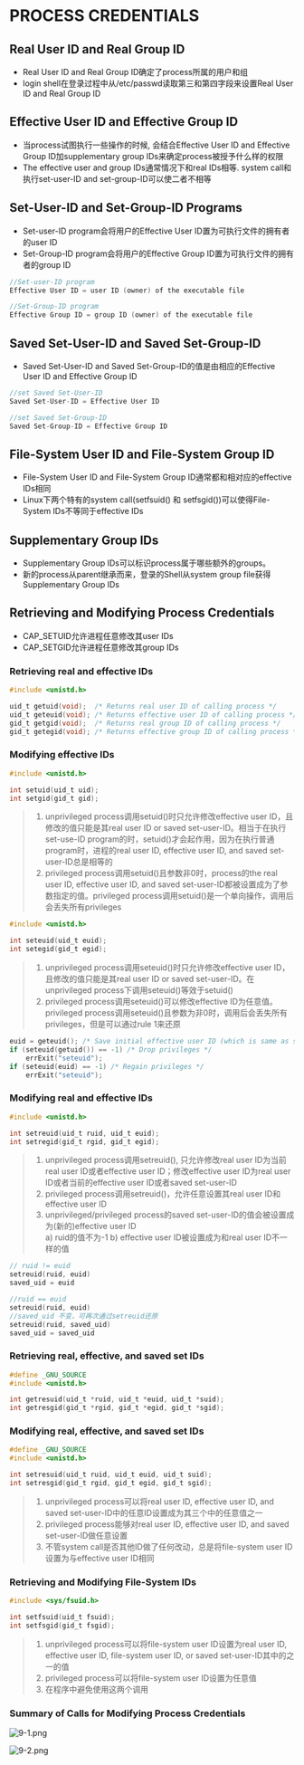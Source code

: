 # PROCESS CREDENTIALS

## Real User ID and Real Group ID
- Real User ID and Real Group ID确定了process所属的用户和组
- login shell在登录过程中从/etc/passwd读取第三和第四字段来设置Real User ID and Real Group ID

## Effective User ID and Effective Group ID
- 当process试图执行一些操作的时候, 会结合Effective User ID and Effective Group ID加supplementary group IDs来确定process被授予什么样的权限
- The effective user and group IDs通常情况下和real IDs相等. system call和执行set-user-ID and set-group-ID可以使二者不相等

## Set-User-ID and Set-Group-ID Programs
- Set-user-ID program会将用户的Effective User ID置为可执行文件的拥有者的user ID
- Set-Group-ID program会将用户的Effective Group ID置为可执行文件的拥有者的group ID
```c
//Set-user-ID program
Effective User ID = user ID (owner) of the executable file

//Set-Group-ID program
Effective Group ID = group ID (owner) of the executable file
```

## Saved Set-User-ID and Saved Set-Group-ID
- Saved Set-User-ID and Saved Set-Group-ID的值是由相应的Effective User ID and Effective Group ID
```c
//set Saved Set-User-ID
Saved Set-User-ID = Effective User ID

//set Saved Set-Group-ID
Saved Set-Group-ID = Effective Group ID
```

## File-System User ID and File-System Group ID
- File-System User ID and File-System Group ID通常都和相对应的effective IDs相同
- Linux下两个特有的system call(setfsuid() 和 setfsgid())可以使得File-System IDs不等同于effective IDs

## Supplementary Group IDs
- Supplementary Group IDs可以标识process属于哪些额外的groups。
- 新的process从parent继承而来，登录的Shell从system group file获得Supplementary Group IDs

## Retrieving and Modifying Process Credentials
- CAP_SETUID允许进程任意修改其user IDs
- CAP_SETGID允许进程任意修改其group IDs

### Retrieving real and effective IDs
```c
#include <unistd.h>

uid_t getuid(void);  /* Returns real user ID of calling process */
uid_t geteuid(void); /* Returns effective user ID of calling process */
gid_t getgid(void);  /* Returns real group ID of calling process */
gid_t getegid(void); /* Returns effective group ID of calling process */
```

### Modifying effective IDs
```c
#include <unistd.h>

int setuid(uid_t uid);
int setgid(gid_t gid);
```
> 1. unprivileged process调用setuid()时只允许修改effective user ID，且修改的值只能是其real user ID or saved set-user-ID。相当于在执行set-use-ID program的时，setuid()才会起作用，因为在执行普通program时，进程的real user ID, effective user ID, and saved set-user-ID总是相等的
> 2. privileged process调用setuid()且参数非0时，process的the real user ID, effective user ID, and saved set-user-ID都被设置成为了参数指定的值。privileged process调用setuid()是一个单向操作，调用后会丢失所有privileges

```c
#include <unistd.h>

int seteuid(uid_t euid);
int setegid(gid_t egid);
```
> 1. unprivileged process调用seteuid()时只允许修改effective user ID，且修改的值只能是其real user ID or saved set-user-ID。在unprivileged process下调用seteuid()等效于setuid()
> 2. privileged process调用seteuid()可以修改effective ID为任意值。privileged process调用seteuid()且参数为非0时，调用后会丢失所有privileges，但是可以通过rule 1来还原
```c
euid = geteuid(); /* Save initial effective user ID (which is same as saved set-user-ID) */
if (seteuid(getuid()) == -1) /* Drop privileges */
    errExit("seteuid");
if (seteuid(euid) == -1) /* Regain privileges */
    errExit("seteuid");
```

### Modifying real and effective IDs
```c
#include <unistd.h>

int setreuid(uid_t ruid, uid_t euid);
int setregid(gid_t rgid, gid_t egid);
```
> 1. unprivileged process调用setreuid(), 只允许修改real user ID为当前real user ID或者effective user ID；修改effective user ID为real user ID或者当前的effective user ID或者saved set-user-ID  
> 2. privileged process调用setreuid()，允许任意设置其real user ID和effective user ID
> 3. unprivileged/privileged process的saved set-user-ID的值会被设置成为(新的)effective user ID  
>   a) ruid的值不为-1
>   b) effective user ID被设置成为和real user ID不一样的值
```c
// ruid != euid
setreuid(ruid, euid)
saved_uid = euid

//ruid == euid
setreuid(ruid, euid)
//saved_uid 不变，可再次通过setreuid还原
setreuid(ruid, saved_uid)
saved_uid = saved_uid
```

### Retrieving real, effective, and saved set IDs
```c
#define _GNU_SOURCE
#include <unistd.h>

int getresuid(uid_t *ruid, uid_t *euid, uid_t *suid);
int getresgid(gid_t *rgid, gid_t *egid, gid_t *sgid);
```

### Modifying real, effective, and saved set IDs
```c
#define _GNU_SOURCE
#include <unistd.h>

int setresuid(uid_t ruid, uid_t euid, uid_t suid);
int setresgid(gid_t rgid, gid_t egid, gid_t sgid);
```
> 1. unprivileged process可以将real user ID, effective user ID, and saved set-user-ID中的任意ID设置成为其三个中的任意值之一
> 2. privileged process能够对real user ID, effective user ID, and saved set-user-ID做任意设置
> 3. 不管system call是否其他ID做了任何改动，总是将file-system user ID设置为与effective user ID相同

### Retrieving and Modifying File-System IDs
```c
#include <sys/fsuid.h>

int setfsuid(uid_t fsuid);
int setfsgid(gid_t fsgid);
```
> 1. unprivileged process可以将file-system user ID设置为real user ID, effective user ID, file-system user ID, or saved set-user-ID其中的之一的值
> 2. privileged process可以将file-system user ID设置为任意值
> 3. 在程序中避免使用这两个调用

### Summary of Calls for Modifying Process Credentials
![9-1.png](img/9-1.png)

![9-2.png](img/9-2.png)

